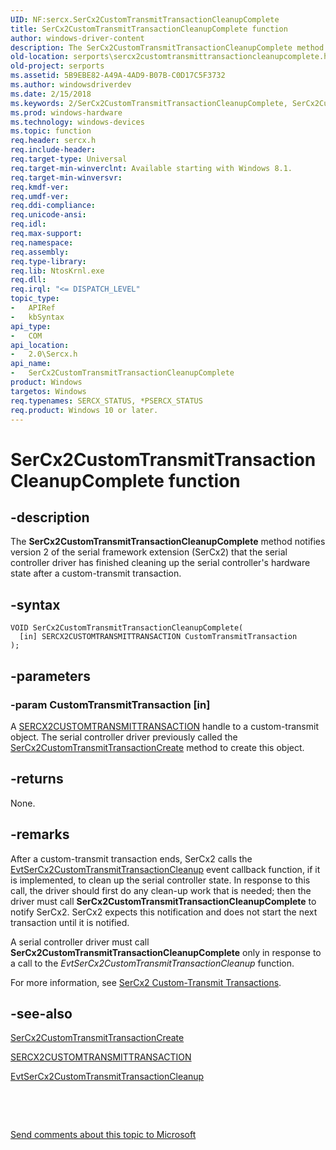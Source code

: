 ```yaml
---
UID: NF:sercx.SerCx2CustomTransmitTransactionCleanupComplete
title: SerCx2CustomTransmitTransactionCleanupComplete function
author: windows-driver-content
description: The SerCx2CustomTransmitTransactionCleanupComplete method notifies version 2 of the serial framework extension (SerCx2) that the serial controller driver has finished cleaning up the serial controller's hardware state after a custom-transmit transaction.
old-location: serports\sercx2customtransmittransactioncleanupcomplete.htm
old-project: serports
ms.assetid: 5B9EBE82-A49A-4AD9-B07B-C0D17C5F3732
ms.author: windowsdriverdev
ms.date: 2/15/2018
ms.keywords: 2/SerCx2CustomTransmitTransactionCleanupComplete, SerCx2CustomTransmitTransactionCleanupComplete, SerCx2CustomTransmitTransactionCleanupComplete method [Serial Ports], serports.sercx2customtransmittransactioncleanupcomplete
ms.prod: windows-hardware
ms.technology: windows-devices
ms.topic: function
req.header: sercx.h
req.include-header: 
req.target-type: Universal
req.target-min-winverclnt: Available starting with Windows 8.1.
req.target-min-winversvr: 
req.kmdf-ver: 
req.umdf-ver: 
req.ddi-compliance: 
req.unicode-ansi: 
req.idl: 
req.max-support: 
req.namespace: 
req.assembly: 
req.type-library: 
req.lib: NtosKrnl.exe
req.dll: 
req.irql: "<= DISPATCH_LEVEL"
topic_type:
-	APIRef
-	kbSyntax
api_type:
-	COM
api_location:
-	2.0\Sercx.h
api_name:
-	SerCx2CustomTransmitTransactionCleanupComplete
product: Windows
targetos: Windows
req.typenames: SERCX_STATUS, *PSERCX_STATUS
req.product: Windows 10 or later.
---
```


# SerCx2CustomTransmitTransactionCleanupComplete function


## -description


The <b>SerCx2CustomTransmitTransactionCleanupComplete</b> method notifies version 2 of the serial framework extension (SerCx2) that the serial controller driver has finished cleaning up the serial controller's hardware state after a custom-transmit transaction.


## -syntax


````
VOID SerCx2CustomTransmitTransactionCleanupComplete(
  [in] SERCX2CUSTOMTRANSMITTRANSACTION CustomTransmitTransaction
);
````


## -parameters




### -param CustomTransmitTransaction [in]

A <a href="https://msdn.microsoft.com/library/windows/hardware/dn265257">SERCX2CUSTOMTRANSMITTRANSACTION</a> handle to a custom-transmit object. The serial controller driver previously called the <a href="..\sercx\nf-sercx-sercx2customtransmittransactioncreate.md">SerCx2CustomTransmitTransactionCreate</a> method to create this object.


## -returns



None.




## -remarks



After a custom-transmit transaction ends, SerCx2 calls the <a href="..\sercx\nc-sercx-evt_sercx2_custom_transmit_transaction_cleanup.md">EvtSerCx2CustomTransmitTransactionCleanup</a> event callback function, if it is implemented, to clean up the serial controller state. In response to this call, the driver should first do any clean-up work that is needed; then the driver must call <b>SerCx2CustomTransmitTransactionCleanupComplete</b> to notify SerCx2. SerCx2 expects this notification and does not start the next transaction until it is notified.

A serial controller driver must call <b>SerCx2CustomTransmitTransactionCleanupComplete</b> only in response to a call to the <i>EvtSerCx2CustomTransmitTransactionCleanup</i> function.

For more information, see <a href="https://msdn.microsoft.com/E72E68BC-A60A-41BE-8606-92A608648042">SerCx2 Custom-Transmit Transactions</a>.




## -see-also

<a href="..\sercx\nf-sercx-sercx2customtransmittransactioncreate.md">SerCx2CustomTransmitTransactionCreate</a>



<a href="https://msdn.microsoft.com/library/windows/hardware/dn265257">SERCX2CUSTOMTRANSMITTRANSACTION</a>



<a href="..\sercx\nc-sercx-evt_sercx2_custom_transmit_transaction_cleanup.md">EvtSerCx2CustomTransmitTransactionCleanup</a>



 

 

<a href="mailto:wsddocfb@microsoft.com?subject=Documentation%20feedback [serports\serports]:%20SerCx2CustomTransmitTransactionCleanupComplete method%20 RELEASE:%20(2/15/2018)&amp;body=%0A%0APRIVACY STATEMENT%0A%0AWe use your feedback to improve the documentation. We don't use your email address for any other purpose, and we'll remove your email address from our system after the issue that you're reporting is fixed. While we're working to fix this issue, we might send you an email message to ask for more info. Later, we might also send you an email message to let you know that we've addressed your feedback.%0A%0AFor more info about Microsoft's privacy policy, see http://privacy.microsoft.com/en-us/default.aspx." title="Send comments about this topic to Microsoft">Send comments about this topic to Microsoft</a>

